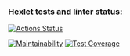 ### Hexlet tests and linter status:
[![Actions Status](https://github.com/mvarnavskaya/python-project-lvl2/workflows/hexlet-check/badge.svg)](https://github.com/mvarnavskaya/python-project-lvl2/actions)

[![Maintainability](https://api.codeclimate.com/v1/badges/2d114634f09fc75a5317/maintainability)](https://codeclimate.com/github/mvarnavskaya/python-project-lvl2/maintainability)
[![Test Coverage](https://api.codeclimate.com/v1/badges/2d114634f09fc75a5317/test_coverage)](https://codeclimate.com/github/mvarnavskaya/python-project-lvl2/test_coverage)
